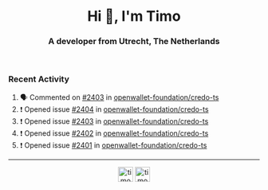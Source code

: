 <h1 align="center">Hi 👋, I'm Timo</h1>
<h3 align="center">A developer from Utrecht, The Netherlands</h3>
<br/>
<!-- https://github.com/rahuldkjain/github-profile-readme-generator --!>

<!--  <p align="left"><img src="https://github-readme-stats.vercel.app/api?username=timoglastra&show_icons=true&count_private=true&" alt="timoglastra" /></p> --!>

<!--
Github language stats
<p align="left"><img src="https://github-readme-stats.vercel.app/api/top-langs/?username=timoglastra&layout=compact" alt="timoglastra" /><p>
-->

<!-- Codestats language stats -->
<!-- <p align="left"><img src="https://codestats-readme.vercel.app/api/top-langs/?username=timoglastra&layout=compact&language_count=12" alt="timoglastra" /><p>    --!>
  
<h3>Recent Activity</h3>

<!--START_SECTION:activity-->
1. 🗣 Commented on [#2403](https://github.com/openwallet-foundation/credo-ts/issues/2403#issuecomment-3258676087) in [openwallet-foundation/credo-ts](https://github.com/openwallet-foundation/credo-ts)
2. ❗ Opened issue [#2404](https://github.com/openwallet-foundation/credo-ts/issues/2404) in [openwallet-foundation/credo-ts](https://github.com/openwallet-foundation/credo-ts)
3. ❗ Opened issue [#2403](https://github.com/openwallet-foundation/credo-ts/issues/2403) in [openwallet-foundation/credo-ts](https://github.com/openwallet-foundation/credo-ts)
4. ❗ Opened issue [#2402](https://github.com/openwallet-foundation/credo-ts/issues/2402) in [openwallet-foundation/credo-ts](https://github.com/openwallet-foundation/credo-ts)
5. ❗ Opened issue [#2401](https://github.com/openwallet-foundation/credo-ts/issues/2401) in [openwallet-foundation/credo-ts](https://github.com/openwallet-foundation/credo-ts)
<!--END_SECTION:activity-->

---

<p align="center">
<a href="https://twitter.com/timoglastra" target="blank"><img align="center" src="https://cdn.jsdelivr.net/npm/simple-icons@3.0.1/icons/twitter.svg" alt="timoglastra" height="30" width="30" /></a>
<a href="https://linkedin.com/in/timoglastra" target="blank"><img align="center" src="https://cdn.jsdelivr.net/npm/simple-icons@3.0.1/icons/linkedin.svg" alt="timoglastra" height="30" width="30" /></a>
</p>



